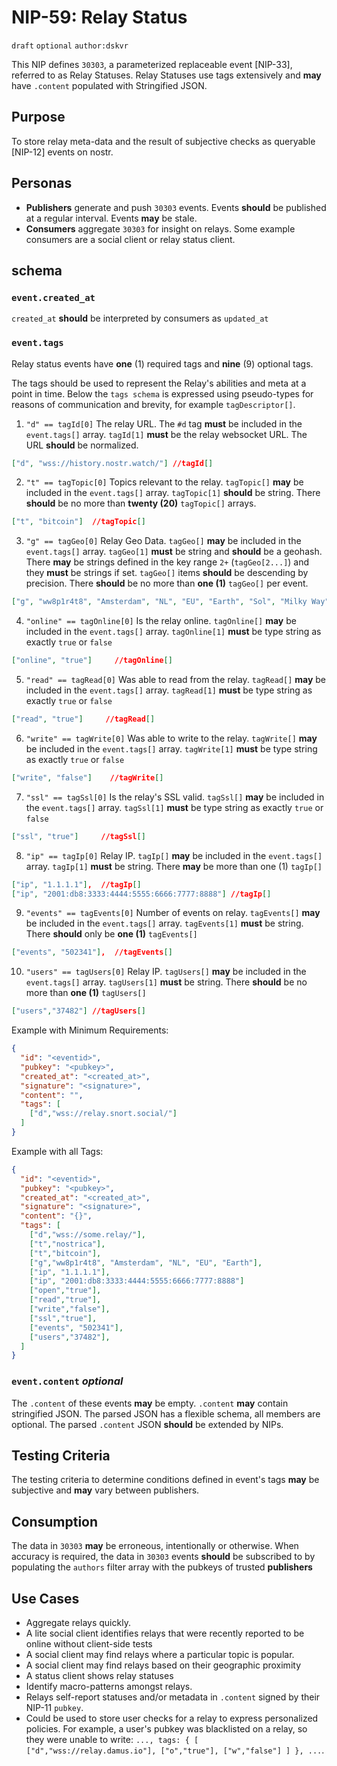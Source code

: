 # NIP-59: Relay Status

`draft` `optional` `author:dskvr`

This NIP defines `30303`, a parameterized replaceable event [NIP-33], referred to as Relay Statuses. Relay Statuses use tags extensively and **may** have `.content` populated with Stringified JSON.

## Purpose 
To store relay meta-data and the result of subjective checks as queryable [NIP-12] events on nostr. 

## Personas 
- **Publishers** generate and push `30303` events. Events **should** be published at a regular interval. Events **may** be stale.
- **Consumers** aggregate `30303` for insight on relays. Some example consumers are a social client or relay status client. 

## schema

### `event.created_at` 
`created_at` **should** be interpreted by consumers as `updated_at`

### `event.tags`
Relay status events have **one** (1) required tags and **nine** (9) optional tags. 

The tags should be used to represent the Relay's abilities and meta at a point in time. Below the `tags schema` is expressed using pseudo-types for reasons of communication and brevity, for example `tagDescriptor[]`.

1. `"d" == tagId[0]` The relay URL. The `#d` tag **must** be included in the `event.tags[]` array. `tagId[1]` **must** be the relay websocket URL. The URL **should** be normalized. 
```json
["d", "wss://history.nostr.watch/"] //tagId[]
```
2. `"t" == tagTopic[0]` Topics relevant to the relay. `tagTopic[]` **may** be included in the `event.tags[]` array. `tagTopic[1]` **should** be string. There **should** be no more than **twenty (20)** `tagTopic[]` arrays. 
```json
["t", "bitcoin"]  //tagTopic[]
```
3. `"g" == tagGeo[0]` Relay Geo Data. `tagGeo[]` **may** be included in the `event.tags[]` array. `tagGeo[1]` **must** be string and **should** be a geohash. There **may** be strings defined in the key range `2+` (`tagGeo[2...]`) and they **must** be strings if set. `tagGeo[]` items **should** be descending by precision. There **should** be no more than **one (1)** `tagGeo[]` per event.  
```json
["g", "ww8p1r4t8", "Amsterdam", "NL", "EU", "Earth", "Sol", "Milky Way"] //tagGeo[]
```
4. `"online" == tagOnline[0]` Is the relay online. `tagOnline[]` **may** be included in the `event.tags[]` array. `tagOnline[1]` **must** be type string as exactly `true` or `false`
```json
["online", "true"]     //tagOnline[]
```
5. `"read" == tagRead[0]` Was able to read from the relay. `tagRead[]` **may** be included in the `event.tags[]` array. `tagRead[1]` **must** be type string as exactly `true` or `false`
```json
["read", "true"]     //tagRead[]
```
6. `"write" == tagWrite[0]` Was able to write to the relay. `tagWrite[]` **may** be included in the `event.tags[]` array. `tagWrite[1]` **must** be type string as exactly `true` or `false`
```json
["write", "false"]    //tagWrite[]
```
7. `"ssl" == tagSsl[0]` Is the relay's SSL valid. `tagSsl[]` **may** be included in the `event.tags[]` array. `tagSsl[1]` **must** be type string as exactly `true` or `false`
```json
["ssl", "true"]     //tagSsl[]
```
8. `"ip" == tagIp[0]` Relay IP. `tagIp[]` **may** be included in the `event.tags[]` array. `tagIp[1]` **must** be string. There **may** be more than one (1) `tagIp[]` 
```json
["ip", "1.1.1.1"],  //tagIp[]
["ip", "2001:db8:3333:4444:5555:6666:7777:8888"] //tagIp[]
```

9. `"events" == tagEvents[0]` Number of events on relay. `tagEvents[]` **may** be included in the `event.tags[]` array. `tagEvents[1]` **must** be string. There **should** only be **one (1)** `tagEvents[]` 
```json
["events", "502341"],  //tagEvents[]
```

10. `"users" == tagUsers[0]` Relay IP. `tagUsers[]` **may** be included in the `event.tags[]` array. `tagUsers[1]` **must** be string. There **should** be no more than **one (1)** `tagUsers[]` 
```json
["users","37482"] //tagUsers[]
```

Example with Minimum Requirements: 
```json
{
  "id": "<eventid>",
  "pubkey": "<pubkey>",
  "created_at": "<created_at>",
  "signature": "<signature>",
  "content": "",
  "tags": [  
    ["d","wss://relay.snort.social/"]
  ]
}
```

Example with all Tags: 
```json
{
  "id": "<eventid>",
  "pubkey": "<pubkey>",
  "created_at": "<created_at>",
  "signature": "<signature>",
  "content": "{}",
  "tags": [  
    ["d","wss://some.relay/"],
    ["t","nostrica"],
    ["t","bitcoin"],
    ["g","ww8p1r4t8", "Amsterdam", "NL", "EU", "Earth"],
    ["ip", "1.1.1.1"],
    ["ip", "2001:db8:3333:4444:5555:6666:7777:8888"]
    ["open","true"],
    ["read","true"],
    ["write","false"],
    ["ssl","true"],
    ["events", "502341"],
    ["users","37482"],
  ]
}
```

### `event.content` _optional_
The `.content` of these events **may** be empty. `.content` **may** contain stringified JSON. The parsed JSON has a flexible schema, all members are optional. The parsed `.content` JSON **should** be extended by NIPs. 

## Testing Criteria
The testing criteria to determine conditions defined in event's tags **may** be subjective and **may** vary between publishers.

## Consumption
The data in `30303` **may** be erroneous, intentionally or otherwise. When accuracy is required, the data in `30303` events **should** be subscribed to by populating the `authors` filter array with the pubkeys of trusted **publishers**

## Use Cases 
- Aggregate relays quickly.
- A lite social client identifies relays that were recently reported to be online without client-side tests
- A social client may find relays where a particular topic is popular.
- A social client may find relays based on their geographic proximity
- A status client shows relay statuses
- Identify macro-patterns amongst relays. 
- Relays self-report statuses and/or metadata in `.content` signed by their NIP-11 `pubkey`.
- Could be used to store user checks for a relay to express personalized policies. For example, a user's pubkey was blacklisted on a relay, so they were unable to write: `..., tags: { [ ["d","wss://relay.damus.io"], ["o","true"], ["w","false"] ] }, ...`.
